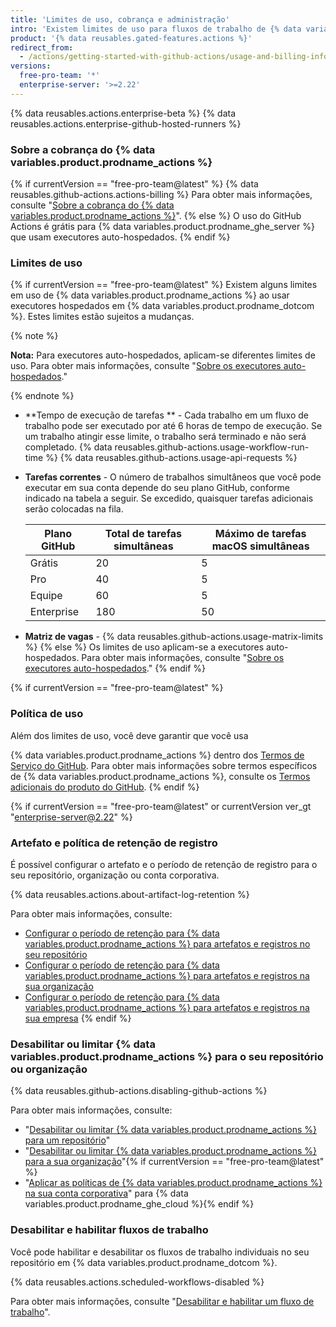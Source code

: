 ```yaml
---
title: 'Limites de uso, cobrança e administração'
intro: 'Existem limites de uso para fluxos de trabalho de {% data variables.product.prodname_actions %}. As taxas de uso são aplicadas a repositórios que vão além da quantidade de minutos grátis e armazenamento de um repositório.'
product: '{% data reusables.gated-features.actions %}'
redirect_from:
  - /actions/getting-started-with-github-actions/usage-and-billing-information-for-github-actions
versions:
  free-pro-team: '*'
  enterprise-server: '>=2.22'
---
```


{% data reusables.actions.enterprise-beta %}
{% data reusables.actions.enterprise-github-hosted-runners %}

### Sobre a cobrança do {% data variables.product.prodname_actions %}

{% if currentVersion == "free-pro-team@latest" %}
{% data reusables.github-actions.actions-billing %} Para obter mais informações, consulte "[Sobre a cobrança do {% data variables.product.prodname_actions %}](/github/setting-up-and-managing-billing-and-payments-on-github/about-billing-for-github-actions)".
{% else %}
O uso do GitHub Actions é grátis para
{% data variables.product.prodname_ghe_server %} que usam executores auto-hospedados.
{% endif %}

### Limites de uso

{% if currentVersion == "free-pro-team@latest" %}
Existem alguns limites em
uso de {% data variables.product.prodname_actions %} ao usar executores hospedados em {% data variables.product.prodname_dotcom %}. Estes limites estão sujeitos a mudanças.

{% note %}

**Nota:** Para executores auto-hospedados, aplicam-se diferentes limites de uso. Para obter mais informações, consulte "[Sobre os executores auto-hospedados](/actions/hosting-your-own-runners/about-self-hosted-runners/#usage-limits)."

{% endnote %}

- **Tempo de execução de tarefas ** - Cada trabalho em um fluxo de trabalho pode ser executado por até 6 horas de tempo de execução. Se um trabalho atingir esse limite, o trabalho será terminado e não será completado.
{% data reusables.github-actions.usage-workflow-run-time %}
{% data reusables.github-actions.usage-api-requests %}
- **Tarefas correntes** - O número de trabalhos simultâneos que você pode executar em sua conta depende do seu plano GitHub, conforme indicado na tabela a seguir. Se excedido, quaisquer tarefas adicionais serão colocadas na fila.

  | Plano GitHub | Total de tarefas simultâneas | Máximo de tarefas macOS simultâneas |
  | ------------ | ---------------------------- | ----------------------------------- |
  | Grátis       | 20                           | 5                                   |
  | Pro          | 40                           | 5                                   |
  | Equipe       | 60                           | 5                                   |
  | Enterprise   | 180                          | 50                                  |
- **Matriz de vagas** - {% data reusables.github-actions.usage-matrix-limits %}
{% else %}
Os limites de uso aplicam-se a executores auto-hospedados. Para obter mais informações, consulte "[Sobre os executores auto-hospedados](/actions/hosting-your-own-runners/about-self-hosted-runners/#usage-limits)."
{% endif %}

{% if currentVersion == "free-pro-team@latest" %}
### Política de uso
Além dos limites de uso, você deve garantir que você usa

{% data variables.product.prodname_actions %} dentro dos [Termos de Serviço do GitHub](/articles/github-terms-of-service/). Para obter mais informações sobre termos específicos de {% data variables.product.prodname_actions %}, consulte os [Termos adicionais do produto do GitHub](/github/site-policy/github-additional-product-terms#a-actions-usage).
{% endif %}

{% if currentVersion == "free-pro-team@latest" or currentVersion ver_gt "enterprise-server@2.22" %}
### Artefato e política de retenção de registro

É possível configurar o artefato e o período de retenção de registro para o seu repositório, organização ou conta corporativa.

{% data reusables.actions.about-artifact-log-retention %}

Para obter mais informações, consulte:

- [Configurar o período de retenção para {% data variables.product.prodname_actions %} para artefatos e registros no seu repositório](/github/administering-a-repository/configuring-the-retention-period-for-github-actions-artifacts-and-logs-in-your-repository)
- [Configurar o período de retenção para {% data variables.product.prodname_actions %} para artefatos e registros na sua organização](/github/setting-up-and-managing-organizations-and-teams/configuring-the-retention-period-for-github-actions-artifacts-and-logs-in-your-organization)
- [Configurar o período de retenção para {% data variables.product.prodname_actions %} para artefatos e registros na sua empresa](/github/setting-up-and-managing-your-enterprise-account/configuring-the-retention-period-for-github-actions-artifacts-and-logs-in-your-enterprise-account)
{% endif %}

### Desabilitar ou limitar {% data variables.product.prodname_actions %} para o seu repositório ou organização

{% data reusables.github-actions.disabling-github-actions %}

Para obter mais informações, consulte:
- "[Desabilitar ou limitar {% data variables.product.prodname_actions %} para um repositório](/github/administering-a-repository/disabling-or-limiting-github-actions-for-a-repository)"
- "[Desabilitar ou limitar {% data variables.product.prodname_actions %} para a sua organização](/github/setting-up-and-managing-organizations-and-teams/disabling-or-limiting-github-actions-for-your-organization)"{% if currentVersion == "free-pro-team@latest" %}
- "[Aplicar as políticas de {% data variables.product.prodname_actions %} na sua conta corporativa](/github/setting-up-and-managing-your-enterprise-account/enforcing-github-actions-policies-in-your-enterprise-account)" para {% data variables.product.prodname_ghe_cloud %}{% endif %}

### Desabilitar e habilitar fluxos de trabalho

Você pode habilitar e desabilitar os fluxos de trabalho individuais no seu repositório em {% data variables.product.prodname_dotcom %}.

{% data reusables.actions.scheduled-workflows-disabled %}

Para obter mais informações, consulte "[Desabilitar e habilitar um fluxo de trabalho](/actions/managing-workflow-runs/disabling-and-enabling-a-workflow)".
